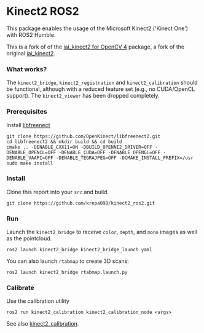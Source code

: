 # Kinect2 ROS2

This package enables the usage of the Microsoft Kinect2 ('Kinect One') with ROS2 Humble.

This is a fork of of the [iai_kinect2 for OpenCV 4](https://github.com/paul-shuvo/iai_kinect2_opencv4/tree/master) package, a fork of the original [iai_kinect2](https://github.com/code-iai/iai_kinect2).

### What works?
The ```kinect2_bridge```, ```kinect2_registration``` and ```kinect2_calibration``` should be functional, although with a reduced feature set (e.g., no CUDA/OpenCL support).
The ```kinect2_viewer``` has been dropped completely.

### Prerequisites
Install [libfreenect](https://github.com/OpenKinect/libfreenect2)
```
git clone https://github.com/OpenKinect/libfreenect2.git
cd libfreenect2 && mkdir build && cd build
cmake .. -DENABLE_CXX11=ON -DBUILD_OPENNI2_DRIVER=OFF -DENABLE_OPENCL=OFF -DENABLE_CUDA=OFF -DENABLE_OPENGL=OFF -DENABLE_VAAPI=OFF -DENABLE_TEGRAJPEG=OFF -DCMAKE_INSTALL_PREFIX=/usr
sudo make install
```

### Install
Clone this report into your ```src``` and build.

```
git clone https://github.com/krepa098/kinect2_ros2.git
```

### Run
Launch the ```kinect2_bridge``` to receive ```color```, ```depth```, and ```mono``` images as well as the pointcloud.

```
ros2 launch kinect2_bridge kinect2_bridge_launch.yaml
```

You can also launch ```rtabmap``` to create 3D scans:

```
ros2 launch kinect2_bridge rtabmap.launch.py
```

### Calibrate
Use the calibration utility
```
ros2 run kinect2_calibration kinect2_calibration_node <args>
```

See also [kinect2_calibration](./kinect2_calibration/).